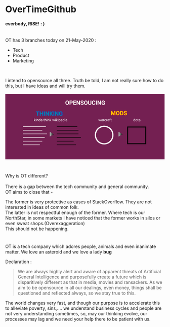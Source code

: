 # OverTimeGithub
#### everbody, **RISE!** : )
<br>OT has 3 branches today on 21-May-2020 :
<br>
 - Tech
 - Product
 - Marketing
<br>

I intend to opensource all three. Truth be told, I am not really sure
how to do this, but I have ideas and will try them.<br><br>
![Image of OpenSourcing](https://raw.githubusercontent.com/ironbunny-ib/OverTimeGithub/master/Opensourcing.png)
#

Why is OT different?<br><br>
There is a gap between the tech community and general community.<br>
OT aims to close that - <br>

The former is very protective as cases of StackOverflow. They are not interested in ideas of common folk.<br>
The latter is not respectful enough of the former. Where tech is our NorthStar, 
in some markets I have noticed that the former works in silos or even sweat shops.(Overexaggeration)<br>
This should not be happening.<br>

#

OT is a tech company which adores people, animals and even inanimate matter. We love an asteroid and we love a lady **bug**<br>

Declaration : 
> We are always highly alert and aware of apparent threats of Artificial General Intelligence and purposefully create a future which is disparitively different as that in media, movies and ransackers. As we aim to be opensource in all our dealings, even money, things shall be questioned and reflected always, so we stay true to this.

The world changes very fast, and though our purpose is to accelerate this to alleviate poverty, sins,.... we understand business cycles and people
are not very understanding sometimes, so, may our thinking evolve, our processes may lag and we need your help there to be patient with us.

